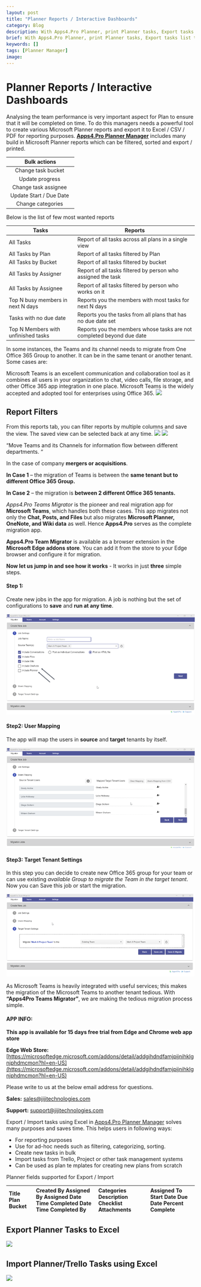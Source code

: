 ```yaml
---
layout: post
title: "Planner Reports / Interactive Dashboards"
category: Blog
description: With Apps4.Pro Planner, print Planner tasks, Export tasks list to excel, csv or pdf for reporting purposes. Filter or Group tasks by any task field and save the filters applied for future reference.
brief: With Apps4.Pro Planner, print Planner tasks, Export tasks list to excel, csv or pdf for reporting purposes. Filter or Group tasks by any task field and save the filters applied for future reference.
keywords: []
tags: [Planner Manager]
image: 
---
```

# Planner Reports / Interactive Dashboards
Analysing the team performance is very important aspect for Plan to ensure that it will be completed on time. To do this managers needs a powerful tool to create various Microsoft Planner reports and export it to Excel / CSV / PDF for reporting purposes.
[**Apps4.Pro Planner Manager**](https://apps4.pro/planner-manager.aspx) includes many build in Microsoft Planner reports which can be filtered, sorted and export / printed.

|Bulk actions|
|:--:|
|  Change task bucket  |
|  Update progress  |
|  Change task assignee  |
|  Update Start / Due Date  |
|  Change categories  |

Below is the list of few most wanted reports

|Tasks|Reports|
|---|---|
|All Tasks|Report of all tasks across all plans in a single view|
|All Tasks by Plan|Report of all tasks filtered by Plan|
|All Tasks by Bucket|Report of all tasks filtered by bucket|
|All Tasks by Assigner|Report of all tasks filtered by person who assigned the task|
|All Tasks by Assignee|Report of all tasks filtered by person who works on it|
|Top N busy members in next N days|Reports you the members with most tasks for next N days|
|Tasks with no due date|Reports you the tasks from all plans that has no due date set|
|Top N Members with unfinished tasks|Reports you the members whose tasks are not completed beyond due    date|

In some instances, the Teams and its channel needs to migrate from One
Office 365 Group to another. It can be in the same tenant or another
tenant. Some cases are:

Microsoft Teams is an excellent communication and collaboration tool as
it combines all users in your organization to chat, video calls, file
storage, and other Office 365 app integration in one place. Microsoft
Teams is the widely accepted and adopted tool for enterprises using
Office 365.
![](/assets/img/planner-reports-interactive-dashboards/latest-homepage.png)
## Report Filters
From this reports tab, you can filter reports by multiple columns and save the view. The saved view can be selected back at any time.
![](/assets/img/planner-reports-interactive-dashboards/reports-filter-new.png)
![](/assets/img/planner-reports-interactive-dashboards/view-tasks.png)

“Move Teams and its Channels for information flow between different
departments. “

In the case of company **mergers or acquisitions**.

**In Case 1** – the migration of Teams is between the **same tenant but to different Office 365 Group.**

**In Case 2** – the migration is **between 2 different Office 365 tenants.**

*Apps4.Pro Teams Migrator* is the pioneer and real migration app for
**Microsoft Teams**, which handles both these cases. This app migrates
not only the **Chat, Posts, and Files** but also migrates **Microsoft
Planner, OneNote, and Wiki data** as well. Hence **Apps4.Pro** serves as
the complete migration app.

**Apps4.Pro Team Migrator** is available as a browser extension in the
**Microsoft Edge addons store**. You can add it from the store to your
Edge browser and configure it for migration.

**Now let us jump in and see how it works** - It works in just **three**
simple steps.

#### **Step 1:**

Create new jobs in the app for migration. A job is nothing but the set
of configurations to **save** and **run at any time**.

![](/assets/img/microsoft-teams-tenant-to-tenant-migration-with-planner-onenote-and-wiki-tabs/msapp-for-migration.png)


#### **Step2: User Mapping**

The app will map the users in **source** and **target** tenants by
itself.

![](/assets/img/microsoft-teams-tenant-to-tenant-migration-with-planner-onenote-and-wiki-tabs/ms-user-mapping.png)

#### **Step3: Target Tenant Settings**

In this step you can decide to create new Office 365 group for your team
or can use existing *available Group to migrate the Team in the target
tenant*. Now you can Save this job or start the migration.

![](/assets/img/microsoft-teams-tenant-to-tenant-migration-with-planner-onenote-and-wiki-tabs/mstarget-tenant-setting.png)

As Microsoft Teams is heavily integrated with useful services; this
makes the migration of the Microsoft Teams to another tenant tedious.
With **“Apps4Pro Teams Migrator”**, we are making the tedious migration
process simple.

#### **APP INFO:**

**This app is available for 15 days free trial from Edge and Chrome web
app store**

**Edge Web Store:**
[https://microsoftedge.microsoft.com/addons/detail/addgihdndfamjpijnihklgnjphdmcmon?hl=en-US](https://microsoftedge.microsoft.com/addons/detail/addgihdndfamjpijnihklgnjphdmcmon?hl=en-US)

Please write to us at the below email address for questions.

**Sales:**
[sales@jijitechnologies.com](mailto:sales@jijitechnologies.com)

**Support:**
[support@jijitechnologies.com](mailto:support@jijitechnologies.com)

Export / Import tasks using Excel in [Apps4.Pro Planner Manager](https://apps4.pro/planner-manager.aspx) solves many purposes and saves time. This helps users in following ways:

 

- For reporting purposes
- Use for ad-hoc needs such as filtering, categorizing, sorting.
- Create new tasks in bulk
- Import tasks from Trello, Project or other task management systems
- Can be used as plan te mplates for creating new plans from scratch

 

Planner fields supported for Export / Import

 


|Title Plan Bucket|Created By Assigned By Assigned Date Time Completed Date Time Completed By  |Categories Description Checklist Attachments |Assigned To Start Date Due Date Percent Complete| 
|:--|:--|:--|:--|

 

## Export Planner Tasks to Excel

 

![](/assets/img/import-export-planner-tasks-using-excel/export-task.png)

 

## Import Planner/Trello Tasks using Excel

 

![](/assets/img/import-export-planner-tasks-using-excel/import-task.png)
